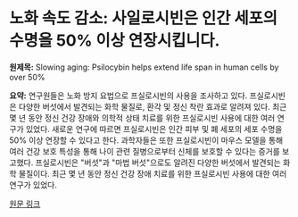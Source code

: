 # 노화 속도 감소: 사일로시빈은 인간 세포의 수명을 50% 이상 연장시킵니다.

**원제목:** Slowing aging: Psilocybin helps extend life span in human cells by over 50%

**요약:** 연구원들은 노화 방지 요법으로 프실로시빈의 사용을 조사하고 있다. 프실로시빈은 다양한 버섯에서 발견되는 화학 물질로, 환각 및 정신 착란 효과로 알려져 있다. 최근 몇 년 동안 정신 건강 장애와 의학적 상태 치료를 위한 프실로시빈 사용에 대한 여러 연구가 있었다. 새로운 연구에 따르면 프실로시빈은 인간 피부 및 폐 세포의 세포 수명을 50% 이상 연장할 수 있다고 한다. 과학자들은 또한 프실로시빈이 마우스 모델을 통해 여러 건강 보호 특성을 통해 나이 관련 질병으로부터 신체를 보호할 수 있다는 증거를 보고했다. 프실로시빈은 "버섯"과 "마법 버섯"으로도 알려진 다양한 버섯에서 발견되는 화학 물질이다. 최근 몇 년 동안 정신 건강 장애 치료를 위한 프실로시빈 사용에 대한 여러 연구가 있었다.

[원문 링크](https://www.medicalnewstoday.com/articles/slowing-aging-psilocybin-helps-extend-life-span-human-cells-skin)
